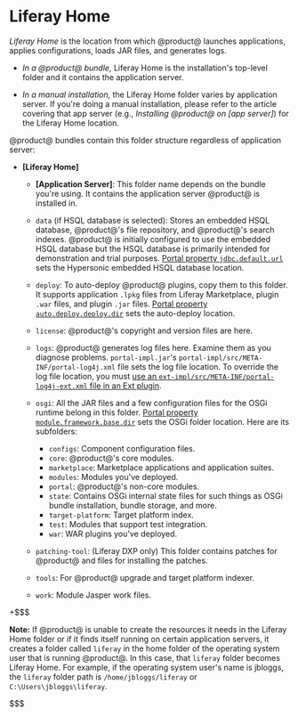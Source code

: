 # Liferay Home [](id=liferay-home)

*Liferay Home* is the location from which @product@ launches applications, 
applies configurations, loads JAR files, and generates logs. 

-   *In a @product@ bundle,* Liferay Home is the installation's top-level folder
    and it contains the application server.

-   *In a manual installation,* the Liferay Home folder varies by application
    server. If you're doing a manual installation, please refer to the article
    covering that app server (e.g., *Installing @product@ on [app server]*) for
    the Liferay Home location. 

@product@ bundles contain this folder structure regardless of application
server: 

-   **[Liferay Home]**
    -   **[Application Server]**: This folder name depends on the bundle you're
        using. It contains the application server @product@ is installed in. 
    -   `data` (if HSQL database is selected): Stores an embedded HSQL database,
        @product@'s file repository,
        and @product@'s search indexes. @product@ is initially configured to use
        the embedded HSQL database but the HSQL database is primarily intended
        for demonstration and trial purposes.
        [Portal property `jdbc.default.url`](@platform-ref@/7.2-latest/propertiesdoc/portal.properties.html#JDBC)
        sets the Hypersonic embedded HSQL database location.
    -   `deploy`: To auto-deploy @product@ plugins, copy them to this folder. 
        It supports application `.lpkg` files from Liferay Marketplace, plugin
        `.war` files, and plugin `.jar` files.
        [Portal property `auto.deploy.deploy.dir`](@platform-ref@/7.2-latest/propertiesdoc/portal.properties.html#Auto%20Deploy)
        sets the auto-deploy location.
    -   `license`: @product@'s copyright and version files are here.
    -   `logs`: @product@ generates log files here. Examine them as you diagnose
        problems. `portal-impl.jar`'s
        `portal-impl/src/META-INF/portal-log4j.xml` file sets the log file
        location. To override the log file location, you must
        [use an `ext-impl/src/META-INF/portal-log4j-ext.xml` file in an Ext plugin](/develop/tutorials/-/knowledge_base/7-0/advanced-customization-with-ext-plugins#using-advanced-configuration-files).
    -   `osgi`: All the JAR files and a few configuration files for the 
        OSGi runtime belong in this folder.
        [Portal property `module.framework.base.dir`](@platform-ref@/7.2-latest/propertiesdoc/portal.properties.html#Module%20Framework)
        sets the OSGi folder location. Here are its subfolders:

        -   `configs`: Component configuration files.
        -   `core`: @product@'s core modules.
        -   `marketplace`: Marketplace applications and application suites.
        -   `modules`: Modules you've deployed.
        -   `portal`: @product@'s non-core modules.
        -   `state`: Contains OSGi internal state files for such things as OSGi 
            bundle installation, bundle storage, and more.
        -   `target-platform`: Target platform index.
        -   `test`: Modules that support test integration.
        -   `war`: WAR plugins you've deployed.
    -   `patching-tool`: (Liferay DXP only) This folder contains patches for 
        @product@ and files for installing the patches.
    -   `tools`: For @product@ upgrade and target platform indexer.
    -   `work`: Module Jasper work files.

+$$$

**Note:** If @product@ is unable to create the resources it needs in the Liferay
Home folder or if it finds itself running on certain application servers, it
creates a folder called `liferay` in the home folder of the operating system
user that is running @product@. In this case, that `liferay` folder becomes
Liferay Home. For example, if the operating system user's name is jbloggs, the
`liferay` folder path is `/home/jbloggs/liferay` or `C:\Users\jbloggs\liferay`.

$$$
